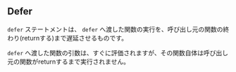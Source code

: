 ## Defer

`defer` ステートメントは、 `defer` へ渡した関数の実行を、呼び出し元の関数の終わり(returnする)まで遅延させるものです。

`defer` へ渡した関数の引数は、すぐに評価されますが、その関数自体は呼び出し元の関数がreturnするまで実行されません。